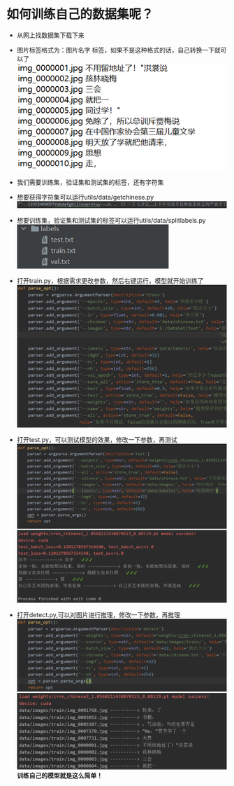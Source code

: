 # 如何训练自己的数据集呢？
- 从网上找数据集下载下来
- 图片标签格式为：图片名字 标签，如果不是这种格式的话，自己转换一下就可以了
![img_1.png](img/img_1.png)
  
- 我们需要训练集，验证集和测试集的标签，还有字符集
- 想要获得字符集可以运行utils/data/getchinese.py
![img_2.png](img/img_2.png)
  
- 想要训练集，验证集和测试集的标签可以运行utils/data/splitlabels.py
![img_3.png](img/img_3.png)
  
- 打开train.py，根据需求更改参数，然后右键运行，模型就开始训练了
![img_4.png](img/img_4.png)
  
- 打开test.py，可以测试模型的效果，修改一下参数，再测试
![img_5.png](img/img_5.png)
![img_6.png](img/img_6.png)
  
- 打开detect.py,可以对图片进行推理，修改一下参数，再推理
![img_7.png](img/img_7.png)
![img_8.png](img/img_8.png)
**训练自己的模型就是这么简单！**
  
  
